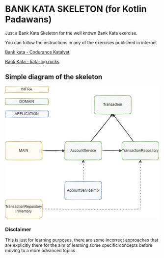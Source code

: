 # BANK KATA SKELETON (for Kotlin Padawans)

Just a Bank Kata Skeleton for the well known Bank Kata exercise.

You can follow the instructions in any of the exercises published in internet 

[Bank kata - Codurance Katalyst](https://katalyst.codurance.com/bank)

[Bank Kata - kata-log.rocks](https://kata-log.rocks/banking-kata)

## Simple diagram of the skeleton

![diagram](diagram.jpg)

### Disclaimer

This is just for learning purposes, there are some incorrect approaches that are explicitly there for the aim of
learning some specific concepts before moving to a more advanced topics